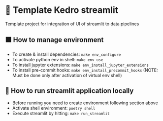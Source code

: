 # 📝 Template Kedro streamlit

Template project for integration of UI of streamlit to data pipelines

## ⬛ How to manage environment

- To create & install dependencies: `make env_configure`
- To activate python env in shell: `make env_use`
- To install jupyter extensions: `make env_install_jupyter_extensions`
- To install pre-commit hooks: `make env_install_precommit_hooks` (NOTE: Must be done only after activation of virtual env shell)

## 🏃 How to run streamlit application locally

- Before running you need to create environment following section above
- Activate shell environment: `poetry shell`
- Execute streamlit by hitting: `make run_streamlit`
